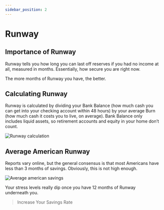 ```yaml
---
sidebar_position: 2
---
```


# Runway

## Importance of Runway

Runway tells you how long you can last off reserves if you had no income at all, measured in months. Essentially, how secure you are right now. 

The more months of Runway you have, the better.

## Calculating Runway

Runway is calculated by dividing your Bank Balance (how much cash you can get into your checking account within 48 hours) by your average Burn (how much cash it costs you to live, on average). Bank Balance only includes liquid assets, so retirement accounts and equity in your home don’t count. 

![Runway calculation](/img/runway.svg)

## Average American Runway

Reports vary online, but the general consensus is that most Americans have less than 3 months of savings. Obviously, this is not high enough.

![Average american savings](/img/american_savings.png)

Your stress levels really dip once you have 12 months of Runway underneath you.

>Increase Your Savings Rate
